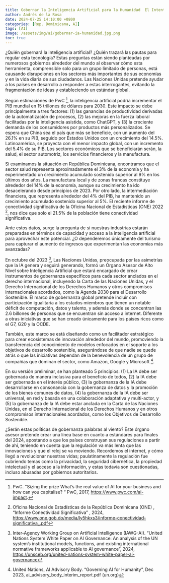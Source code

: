 ```yaml
---
title: Gobernar la Inteligencia Artificial para la Humanidad  El Intento de las Naciones Unidas
author: Andrés de la Rosa
date: 2024-07-25 14:10:00 +0800
categories: [Rep. Dominicana, AI]
tags: [AI]
image: /assets/img/ai/gobernar-ia-humanidad.jpg.png
toc: true
---
```

¿Quién gobernará la inteligencia artificial? ¿Quién trazará las pautas para regular esta tecnología? Estas preguntas están siendo planteadas por numerosos gobiernos alrededor del mundo al observar cómo esta herramienta, comprensible solo para un grupo limitado de personas, está causando disrupciones en los sectores más importantes de sus economías y en la vida diaria de sus ciudadanos. Las Naciones Unidas pretende ayudar a los países en desarrollo a responder a estas interrogantes, evitando la fragmentación de ideas y estableciendo un estándar global.

Según estimaciones de PwC [^first], la inteligencia artificial podría incrementar el PIB mundial en 15 trillones de dólares para 2030. Este impacto se debe principalmente a tres factores: (1) las ganancias de productividad derivadas de la automatización de procesos, (2) las mejoras en la fuerza laboral facilitadas por la inteligencia asistida, como ChatGPT, y (3) la creciente demanda de los consumidores por productos más personalizados. Se espera que China sea el país que más se beneficie, con un aumento del 26.1% en su PIB, seguido por Estados Unidos con un crecimiento del 14.5%. Latinoamérica, se proyecta con el menor impacto global, con un incremento del 5.4% de su PIB. Los sectores económicos que se beneficiarán serán, la salud, el sector automotriz, los servicios financieros y la manufactura.

Si examinamos la situación en República Dominicana, encontramos que el sector salud representa aproximadamente el 3% de la economía y ha experimentado un crecimiento acumulado sostenido superior al 9% en los últimos dos años. La manufactura local y de zonas francas constituye alrededor del 14% de la economía, aunque su crecimiento ha ido desacelerando desde principios de 2023. Por otro lado, la intermediación financiera, que representa alrededor del 4% del PIB, ha mantenido un crecimiento acumulado sostenido superior al 5%.  El reciente informe de conectividad significativa de la Oficina Nacional de Estadísticas (ONE) 2022 [^fourth], nos dice que solo el 21.5% de la población tiene conectividad significativa.

Ante estos datos, surge la pregunta de si nuestras industrias estarán preparadas en términos de capacidad y acceso a la inteligencia artificial para aprovechar este potencial. ¿O dependeremos únicamente del turismo para capturar el aumento de ingresos que experimentan las economías más avanzadas?

En octubre del 2023 [^second], Las Naciones Unidas, preocupada por las asimetrías que la IA genera y seguirá generando, formó un Órgano Asesor de Alto Nivel sobre Inteligencia Artificial que estará encargado de crear instrumentos de gobernanza específicos para cada sector anclados en el derecho internacional, incluyendo la Carta de las Naciones Unidas, y el Derecho Internacional de los Derechos Humanos y otros compromisos internacionales acordados, como la Agenda 2030 para el Desarrollo Sostenible.
El marco de gobernanza global pretende incluir con participación igualitaria a los estados miembros que tienen un notable déficit de computación, datos y talento, y además donde se concentran las 2.6 billones de personas que se encuentran sin acceso a internet. Diferente a otras iniciativas que se han creado únicamente para los países ricos como el G7, G20 y la OCDE.

También, este marco se está diseñando como un facilitador estratégico para crear ecosistemas de innovación alrededor del mundo, promoviendo la transferencia del conocimiento de modelos enfocados en el soporte a los objetivos de desarrollo sostenible, asegurándose de que nadie se quede atrás o que las iniciativas dependan de la benevolencia de un grupo de compañías que dominan el sector, como Amazon, Google y Microsoft [^third].

En su versión preliminar, se han planteado 5 principios: (1) La IA debe ser gobernada de manera inclusiva para el beneficio de todos, (2) la IA debe ser gobernada en el interés público, (3) la gobernanza de la IA debe desarrollarse en consonancia con la gobernanza de datos y la promoción de los bienes comunes de datos, (4) la gobernanza de la IA debe ser universal, en red y basada en una colaboración adaptativa y multi-actor, y (5) la gobernanza de la IA debe estar anclada en la Carta de las Naciones Unidas, en el Derecho Internacional de los Derechos Humanos y en otros compromisos internacionales acordados, como los Objetivos de Desarrollo Sostenible.

¿Serán estas políticas de gobernanza palabras al viento? Este órgano asesor pretende crear una línea base en cuanto a estándares para finales del 2024, apostando a que los países construyan sus regulaciones a partir de ahí, teniendo en cuenta que la regulación va más lenta que las innovaciones y que el reloj se va moviendo. Recordemos el internet, y cómo llegó a revolucionar nuestras vidas; paulatinamente la regulación fue cubriendo temas como la privacidad, la seguridad cibernética, la propiedad intelectual y el acceso a la información, y estas todavía son cuestionadas, incluso abusadas por gobiernos autoritarios.



[^first]: PwC. "Sizing the prize What’s the real value of AI for your business and how can you capitalise? “ PwC, 2017, https://www.pwc.com/ai-impact.
[^second]: Inter-Agency Working Group on Artificial Intelligence (IAWG-AI). “United Nations System White Paper on AI Governance: An analysis of the UN system’s institutional models, functions, and existing international normative frameworks applicable to AI governance”, 2024, https://unsceb.org/united-nations-system-white-paper-ai-governance
[^third]:  United Nations, AI Advisory Body. “Governing AI for Humanity”, Dec 2023, ai_advisory_body_interim_report.pdf (un.org)
[^fourth]:  Oficina Nacional de Estadísticas de la República Dominicana (ONE) ,  “Informe Conectividad Significativa” , 2024, https://www.one.gob.do/media/ly5hkxs3/informe-conectividad-significativa_.pdf
